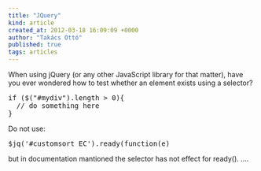 ```yaml
---
title: "JQuery"
kind: article
created_at: 2012-03-18 16:09:09 +0000
author: "Takács Ottó"
published: true
tags: articles
---
```

When using jQuery (or any other JavaScript library for that matter), have you ever wondered how to test whether an element exists using a selector?

<pre>
if ($("#mydiv").length > 0){
  // do something here
}
</pre>

Do not use:
<pre>
$jq('#customsort_EC').ready(function(e) 
</pre>

but in documentation mantioned the selector has not effect for ready(). ....

<div class='old-comments'></div>